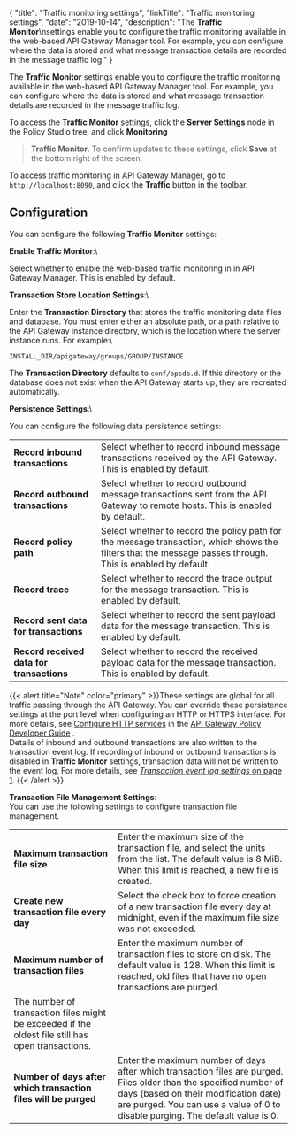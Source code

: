 {
"title": "Traffic monitoring settings",
"linkTitle": "Traffic monitoring settings",
"date": "2019-10-14",
"description": "The **Traffic Monitor**\\nsettings enable you to configure the traffic monitoring available in the web-based API Gateway Manager tool. For example, you can configure where the data is stored and what message transaction details are recorded in the message traffic log."
}
﻿

The **Traffic Monitor**
settings enable you to configure the traffic monitoring available in the web-based API Gateway Manager tool. For example, you can configure where the data is stored and what message transaction details are recorded in the message traffic log.

To access the **Traffic Monitor**
settings, click the **Server Settings**
node in the Policy Studio tree, and click **Monitoring**
> **Traffic Monitor**. To confirm updates to these settings, click **Save**
at the bottom right of the screen.

To access traffic monitoring in API Gateway Manager, go to `http://localhost:8090`, and click the **Traffic**
button in the toolbar.

Configuration
-------------

You can configure the following **Traffic Monitor**
settings:

**Enable Traffic Monitor**:\

Select whether to enable the web-based traffic monitoring in in API Gateway Manager. This is enabled by default.

**Transaction Store Location Settings**:\

Enter the **Transaction Directory**
that stores the traffic monitoring data files and database. You must enter either an absolute path, or a path relative to the API Gateway instance directory, which is the location where the server instance runs. For example:\

``` {space="preserve"}
INSTALL_DIR/apigateway/groups/GROUP/INSTANCE
```

The **Transaction Directory**
defaults to `conf/opsdb.d`. If this directory or the database does not exist when the API Gateway starts up, they are recreated automatically.

**Persistence Settings**:\

You can configure the following data persistence settings:

|                                           |                                                                                                                                                            |
|-------------------------------------------|------------------------------------------------------------------------------------------------------------------------------------------------------------|
| **Record inbound transactions**           | Select whether to record inbound message transactions received by the API Gateway. This is enabled by default.                                             |
| **Record outbound transactions**          | Select whether to record outbound message transactions sent from the API Gateway to remote hosts. This is enabled by default.                              |
| **Record policy path**                    | Select whether to record the policy path for the message transaction, which shows the filters that the message passes through. This is enabled by default. |
| **Record trace**                          | Select whether to record the trace output for the message transaction. This is enabled by default.                                                         |
| **Record sent data for transactions**     | Select whether to record the sent payload data for the message transaction. This is enabled by default.                                                    |
| **Record received data for transactions** | Select whether to record the received payload data for the message transaction. This is enabled by default.                                                |

{{< alert title="Note" color="primary" >}}These settings are global for all traffic passing through the API Gateway. You can override these persistence settings at the port level when configuring an HTTP or HTTPS interface. For more details, see
[Configure HTTP services](/csh?context=610&product=prod-api-gateway-77)
in the
[API Gateway Policy Developer Guide](/bundle/APIGateway_77_PolicyDevGuide_allOS_en_HTML5/)
.\
Details of inbound and outbound transactions are also written to the transaction event log. If recording of inbound or outbound transactions is disabled in **Traffic Monitor**
settings, transaction data will not be written to the event log. For more details, see [*Transaction event log settings* on page 1](log_event_settings.htm). {{< /alert >}}

**Transaction File Management Settings**:\
You can use the following settings to configure transaction file management.

|                                                                 |                                                                                                                                                                                                                                              |
|-----------------------------------------------------------------|----------------------------------------------------------------------------------------------------------------------------------------------------------------------------------------------------------------------------------------------|
| **Maximum transaction file size**                               | Enter the maximum size of the transaction file, and select the units from the list. The default value is 8 MiB. When this limit is reached, a new file is created.                                                                           |
| **Create new transaction file every day**                       | Select the check box to force creation of a new transaction file every day at midnight, even if the maximum file size was not exceeded.                                                                                                      |
| **Maximum number of transaction files**                         | Enter the maximum number of transaction files to store on disk. The default value is 128. When this limit is reached, old files that have no open transactions are purged.                                                                   
  The number of transaction files might be exceeded if the oldest file still has open transactions.                                                                                                                                             |
| **Number of days after which transaction files will be purged** | Enter the maximum number of days after which transaction files are purged. Files older than the specified number of days (based on their modification date) are purged. You can use a value of 0 to disable purging. The default value is 0. |


